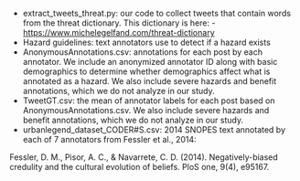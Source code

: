 - extract_tweets_threat.py: our code to collect tweets that contain words from the threat dictionary. This dictionary is here: - https://www.michelegelfand.com/threat-dictionary
- Hazard guidelines: text annotators use to detect if a hazard exists 
- AnonymousAnnotations.csv: annotations for each post by each annotator. We include an anonymized annotator ID along with basic demographics to determine whether demographics affect what is annotated as a hazard. We also include severe hazards and benefit annotations, which we do not analyze in our study.
- TweetGT.csv: the mean of annotator labels for each post based on AnonymousAnnotations.csv. We also include severe hazards and benefit annotations, which we do not analyze in our study.
- urbanlegend_dataset_CODER#S.csv: 2014 SNOPES text annotated by each of 7 annotators from Fessler et al., 2014:

Fessler, D. M., Pisor, A. C., & Navarrete, C. D. (2014). Negatively-biased credulity and the cultural evolution of beliefs. PloS one, 9(4), e95167.

